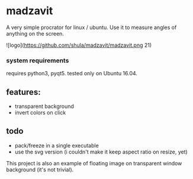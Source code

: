# madzavit
A very simple procrator for linux / ubuntu.
Use it to measure angles of anything on the screen.

![logo](https://github.com/shula/madzavit/madzavit.png 21)

### system requirements
requires python3, pyqt5.
tested only on Ubuntu 16.04.

## features:

 - transparent background
 - invert colors on click

## todo
 - pack/freeze in a single executable
 - use the svg version (i couldn't make it keep aspect ratio on resize, yet)

This project is also an example of floating image on transparent window background (it's not trivial).
